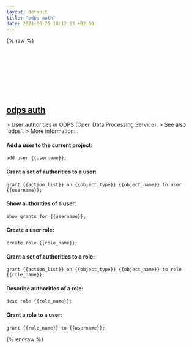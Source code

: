```yaml
---
layout: default
title: "odps auth"
date: 2021-06-25 18:12:13 +02:00
---
```

{% raw %}
<h2 id="odps-auth">
  <a href="/en/common/odps-auth.html">odps auth</a> <a href="#odps-auth"><svg class="icon">
    <use href="/assets/images/unicode_sprite.svg#link" />
  </svg></a>
</h2>
> User authorities in ODPS (Open Data Processing Service).
> See also `odps`.
> More information: <https://www.alibabacloud.com/help/doc-detail/27971.htm>.

#### Add a user to the current project:
```shell
add user {{username}};
```
#### Grant a set of authorities to a user:
```shell
grant {{action_list}} on {{object_type}} {{object_name}} to user {{username}};
```
#### Show authorities of a user:
```shell
show grants for {{username}};
```
#### Create a user role:
```shell
create role {{role_name}};
```
#### Grant a set of authorities to a role:
```shell
grant {{action_list}} on {{object_type}} {{object_name}} to role {{role_name}};
```
#### Describe authorities of a role:
```shell
desc role {{role_name}};
```
#### Grant a role to a user:
```shell
grant {{role_name}} to {{username}};
```
{% endraw %}